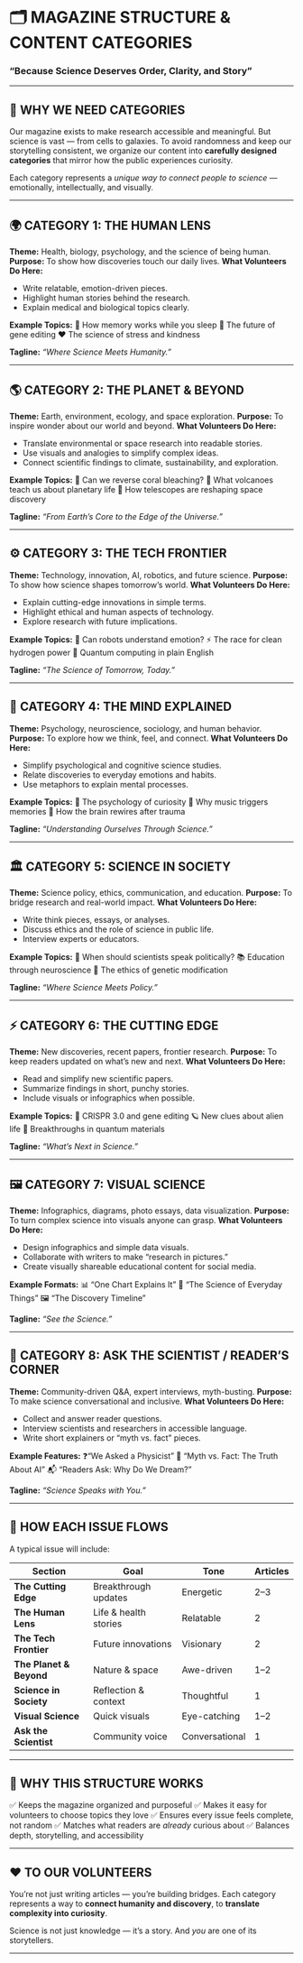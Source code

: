 # 🗂️ MAGAZINE STRUCTURE & CONTENT CATEGORIES

### “Because Science Deserves Order, Clarity, and Story”

---

## 💬 WHY WE NEED CATEGORIES

Our magazine exists to make research accessible and meaningful.
But science is vast — from cells to galaxies. To avoid randomness and keep our storytelling consistent, we organize our content into **carefully designed categories** that mirror how the public experiences curiosity.

Each category represents a *unique way to connect people to science* — emotionally, intellectually, and visually.

---

## 🌍 CATEGORY 1: THE HUMAN LENS

**Theme:** Health, biology, psychology, and the science of being human.
**Purpose:** To show how discoveries touch our daily lives.
**What Volunteers Do Here:**

* Write relatable, emotion-driven pieces.
* Highlight human stories behind the research.
* Explain medical and biological topics clearly.

**Example Topics:**
🧠 How memory works while you sleep
💪 The future of gene editing
❤️ The science of stress and kindness

**Tagline:** *“Where Science Meets Humanity.”*

---

## 🌎 CATEGORY 2: THE PLANET & BEYOND

**Theme:** Earth, environment, ecology, and space exploration.
**Purpose:** To inspire wonder about our world and beyond.
**What Volunteers Do Here:**

* Translate environmental or space research into readable stories.
* Use visuals and analogies to simplify complex ideas.
* Connect scientific findings to climate, sustainability, and exploration.

**Example Topics:**
🌿 Can we reverse coral bleaching?
🌋 What volcanoes teach us about planetary life
🌌 How telescopes are reshaping space discovery

**Tagline:** *“From Earth’s Core to the Edge of the Universe.”*

---

## ⚙️ CATEGORY 3: THE TECH FRONTIER

**Theme:** Technology, innovation, AI, robotics, and future science.
**Purpose:** To show how science shapes tomorrow’s world.
**What Volunteers Do Here:**

* Explain cutting-edge innovations in simple terms.
* Highlight ethical and human aspects of technology.
* Explore research with future implications.

**Example Topics:**
🤖 Can robots understand emotion?
⚡ The race for clean hydrogen power
🧮 Quantum computing in plain English

**Tagline:** *“The Science of Tomorrow, Today.”*

---

## 🧩 CATEGORY 4: THE MIND EXPLAINED

**Theme:** Psychology, neuroscience, sociology, and human behavior.
**Purpose:** To explore how we think, feel, and connect.
**What Volunteers Do Here:**

* Simplify psychological and cognitive science studies.
* Relate discoveries to everyday emotions and habits.
* Use metaphors to explain mental processes.

**Example Topics:**
💭 The psychology of curiosity
🎵 Why music triggers memories
🧠 How the brain rewires after trauma

**Tagline:** *“Understanding Ourselves Through Science.”*

---

## 🏛️ CATEGORY 5: SCIENCE IN SOCIETY

**Theme:** Science policy, ethics, communication, and education.
**Purpose:** To bridge research and real-world impact.
**What Volunteers Do Here:**

* Write think pieces, essays, or analyses.
* Discuss ethics and the role of science in public life.
* Interview experts or educators.

**Example Topics:**
💬 When should scientists speak politically?
📚 Education through neuroscience
🧬 The ethics of genetic modification

**Tagline:** *“Where Science Meets Policy.”*

---

## ⚡ CATEGORY 6: THE CUTTING EDGE

**Theme:** New discoveries, recent papers, frontier research.
**Purpose:** To keep readers updated on what’s new and next.
**What Volunteers Do Here:**

* Read and simplify new scientific papers.
* Summarize findings in short, punchy stories.
* Include visuals or infographics when possible.

**Example Topics:**
🔬 CRISPR 3.0 and gene editing
🪐 New clues about alien life
🧲 Breakthroughs in quantum materials

**Tagline:** *“What’s Next in Science.”*

---

## 🖼️ CATEGORY 7: VISUAL SCIENCE

**Theme:** Infographics, diagrams, photo essays, data visualization.
**Purpose:** To turn complex science into visuals anyone can grasp.
**What Volunteers Do Here:**

* Design infographics and simple data visuals.
* Collaborate with writers to make “research in pictures.”
* Create visually shareable educational content for social media.

**Example Formats:**
📊 “One Chart Explains It”
🧬 “The Science of Everyday Things”
🖼️ “The Discovery Timeline”

**Tagline:** *“See the Science.”*

---

## 💬 CATEGORY 8: ASK THE SCIENTIST / READER’S CORNER

**Theme:** Community-driven Q&A, expert interviews, myth-busting.
**Purpose:** To make science conversational and inclusive.
**What Volunteers Do Here:**

* Collect and answer reader questions.
* Interview scientists and researchers in accessible language.
* Write short explainers or “myth vs. fact” pieces.

**Example Features:**
❓“We Asked a Physicist”
🧩 “Myth vs. Fact: The Truth About AI”
📬 “Readers Ask: Why Do We Dream?”

**Tagline:** *“Science Speaks with You.”*

---

## 📘 HOW EACH ISSUE FLOWS

A typical issue will include:

| Section                 | Goal                  | Tone           | Articles |
| ----------------------- | --------------------- | -------------- | -------- |
| **The Cutting Edge**    | Breakthrough updates  | Energetic      | 2–3      |
| **The Human Lens**      | Life & health stories | Relatable      | 2        |
| **The Tech Frontier**   | Future innovations    | Visionary      | 2        |
| **The Planet & Beyond** | Nature & space        | Awe-driven     | 1–2      |
| **Science in Society**  | Reflection & context  | Thoughtful     | 1        |
| **Visual Science**      | Quick visuals         | Eye-catching   | 1–2      |
| **Ask the Scientist**   | Community voice       | Conversational | 1        |

---

## 🌟 WHY THIS STRUCTURE WORKS

✅ Keeps the magazine organized and purposeful
✅ Makes it easy for volunteers to choose topics they love
✅ Ensures every issue feels complete, not random
✅ Matches what readers are *already* curious about
✅ Balances depth, storytelling, and accessibility

---

## ❤️ TO OUR VOLUNTEERS

You’re not just writing articles — you’re building bridges.
Each category represents a way to **connect humanity and discovery**, to **translate complexity into curiosity**.

Science is not just knowledge — it’s a story.
And *you* are one of its storytellers.

---
